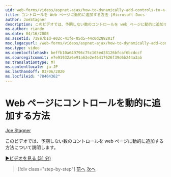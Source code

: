 ```yaml
---
uid: web-forms/videos/aspnet-ajax/how-to-dynamically-add-controls-to-a-web-page
title: コントロールを Web ページに動的に追加する方法 |Microsoft Docs
author: JoeStagner
description: このビデオでは、予期しない数のコントロールを web ページに動的に追加する方法について説明します。
ms.author: riande
ms.date: 04/16/2008
ms.assetid: 718e7b1d-e02c-41fe-85d5-44c0d288201f
msc.legacyurl: /web-forms/videos/aspnet-ajax/how-to-dynamically-add-controls-to-a-web-page
msc.type: video
ms.openlocfilehash: beffb10a649796c75c165ed28126bfcaf6bcdccf
ms.sourcegitcommit: e7e91932a6e91a63e2e46417626f39d6b244a3ab
ms.translationtype: MT
ms.contentlocale: ja-JP
ms.lasthandoff: 03/06/2020
ms.locfileid: "78464362"
---
```

# <a name="how-to-dynamically-add-controls-to-a-web-page"></a>Web ページにコントロールを動的に追加する方法

[Joe Stagner](https://github.com/JoeStagner)

このビデオでは、予期しない数のコントロールを web ページに動的に追加する方法について説明します。

[&#9654;ビデオを見る (31 分)](https://channel9.msdn.com/Blogs/ASP-NET-Site-Videos/how-to-dynamically-add-controls-to-a-web-page)

> [!div class="step-by-step"]
> [前へ](how-to-dynamically-change-css-using-the-aspnet-ajax-updatepanel.md)
> [次へ](set-up-your-development-environment-for-aspnet-35.md)
